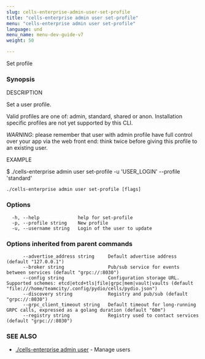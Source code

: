 ```yaml
---
slug: cells-enterprise-admin-user-set-profile
title: "cells-enterprise admin user set-profile"
menu: "cells-enterprise admin user set-profile"
language: und
menu_name: menu-dev-guide-v7
weight: 50

---
```

Set profile

### Synopsis


DESCRIPTION

  Set a user profile.

  Valid profiles are one of: admin, standard, shared or anon.
  Installation specific profiles are not yet supported by this CLI.

  *WARNING*: please remember that user with admin profile have full control over your app via the web front end: 
  think twice before giving this profile to an existing user.

EXAMPLE

  $ ./cells-enterprise admin user set-profile -u 'USER_LOGIN' --profile 'standard'



```
./cells-enterprise admin user set-profile [flags]
```

### Options

```
  -h, --help              help for set-profile
  -p, --profile string    New profile
  -u, --username string   Login of the user to update
```

### Options inherited from parent commands

```
      --advertise_address string     Default advertise address (default "127.0.0.1")
      --broker string                Pub/sub service for events between services (default "grpc://:8030")
      --config string                Configuration storage URL. Supported schemes: etcd|etcd+tls|file|grpc|mem|vault|vaults (default "file:///home/teamcity/.config/pydio/cells/pydio.json")
      --discovery string             Registry and pub/sub (default "grpc://:8030")
      --grpc_client_timeout string   Default timeout for long-running GRPC calls, expressed as a golang duration (default "60m")
      --registry string              Registry used to contact services (default "grpc://:8030")
```

### SEE ALSO

* [./cells-enterprise admin user](./cells-enterprise-admin-user)	 - Manage users

